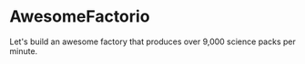 # AwesomeFactorio

Let's build an awesome factory that produces over 9,000 science packs per minute.

